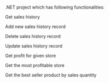 .NET project which has following functionalities:

Get sales history

Add new sales history record

Delete sales history record

Update sales history record

Get profit for given store

Get the most profitable store

Get the best seller product by sales quantity
